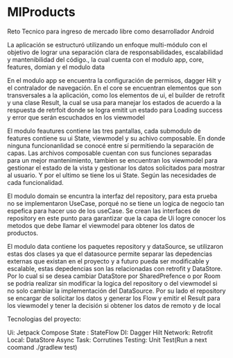 # MlProducts
Reto Tecnico para ingreso de mercado libre como desarrollador Android

La aplicación se estructuró utilizando un enfoque multi-módulo con el objetivo de lograr una separación clara de responsabilidades, escalabilidad y mantenibilidad del código., la cual cuenta con el modulo app, core, features, domian y el modulo data

En el modulo app se encuentra la configuración de permisos, dagger Hilt y el contralador de navegación.
En el core se encuentran elementos  que son transversales a la aplicación, como los elementos de ui, el builder de retrofit y una clase Result, la cual se usa para manejar los estados
de acuerdo a la respuesta de retrfoit donde se logra emitit un estado para Loading success y error que serán escuchados en los viewmodel

El modulo feautures contiene las tres pantallas, cada submodulo de features contiene su ui State, viewmodel y su achivo composable. En donde ninguna funcionanlidad se conocé entre sí permitiendo la separación de capas. Las archivos composable cuentan con sus funciones separadas para un mejor mantenimiento, tambien se encuentran los viewmodel para gestionar el estado de la vista y gestionar los datos solicitados para mostrar al usuario. Y por el ultimo se tiene los ui State. Según las necesidades de cada funcionalidad.

El modulo domain se encuntra la interfaz del repository, para esta prueba no se implementaron UseCase, porqué no se tiene un logica de negocio tan espefica para hacer uso de los useCase. Se crean las interfaces de repository en este punto para garantizar que la capa de Ui logre conocer los metodos que debe llamar el viewmodel para obtener los datos de productos.

El modulo data contiene los paquetes repository y dataSource, se utilizaron estas dos clases ya que el datasource permite separar las depedencias externas que existan en el proyecto y a futuro pueda ser modificable y escalable, estas depedencias son las relacionadas con retrofit y DataStore. Por lo cual si se desea cambiar DataStore por SharedPrefence o por Room se podria realizar sin modificar la logica del repository o del viewmodel si no solo cambiar la implementación del DataSource. Por su lado el repository se encargar de solicitar los datos y generar los Flow y emitir el Result para los viewmodel y tener la decisión si obtener los datos de remoto y de local

Tecnologias del proyecto:

Ui: Jetpack Compose
State : StateFlow
DI: Dagger Hilt
Network: Retrofit
Local: DataStore
Async Task: Corrutines
Testing: Unit Test(Run a next coomand ./gradlew test)
